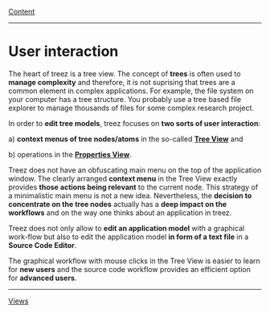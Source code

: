 [Content](../README.md)

----

# User interaction

The heart of treez is a tree view. The concept of **trees** is often used to **manage complexity** and therefore, it is not suprising that trees are a common element in complex applications. For example, the file system on your computer has a tree structure. You probably use a tree based file explorer to manage thousands of files for some complex research project. 

In order to **edit tree models**, treez focuses on **two sorts of user interaction**:

a) **context menus of tree nodes/atoms** in the so-called [**Tree View**]() and 

b) operations in the [**Properties View**](). 

Treez does not have an obfuscating main menu on the top of the application window. The clearly arranged **context menu** in the Tree View exactly provides **those actions being relevant** to the current node. This strategy of a minimalistic main menu is not a new idea. Nevertheless, the **decision to concentrate on the tree nodes** actually has a **deep impact on the workflows** and on the way one thinks about an application in treez.

Treez does not only allow to **edit an application model** with a graphical work-flow but also to edit the application model **in form of a text file** in a **Source Code Editor**. 

The graphical workflow with mouse clicks in the Tree View is easier to learn for **new users** and the source code workflow provides an efficient option for **advanced users**.

----
[Views](../views.md)
